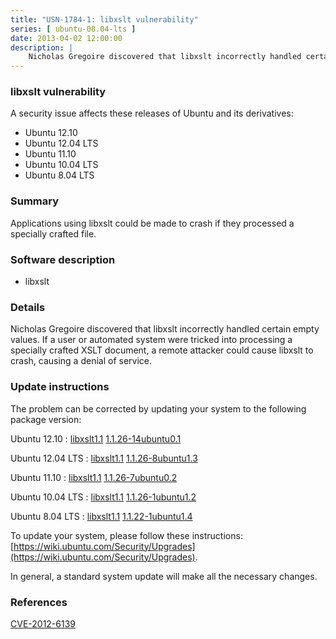 ```yaml
---
title: "USN-1784-1: libxslt vulnerability"
series: [ ubuntu-08.04-lts ]
date: 2013-04-02 12:00:00
description: |
    Nicholas Gregoire discovered that libxslt incorrectly handled certain empty values. If a user or automated system were tricked into processing a specially crafted XSLT document, a remote attacker could cause libxslt to crash, causing a denial of service. 
--- 
```

 
### libxslt vulnerability

A security issue affects these releases of Ubuntu and its derivatives:

* Ubuntu 12.10
* Ubuntu 12.04 LTS
* Ubuntu 11.10
* Ubuntu 10.04 LTS
* Ubuntu 8.04 LTS

### Summary

Applications using libxslt could be made to crash if they processed a specially crafted file.

### Software description

* libxslt 

### Details

Nicholas Gregoire discovered that libxslt incorrectly handled certain empty values. If a user or automated system were tricked into processing a specially crafted XSLT document, a remote attacker could cause libxslt to crash, causing a denial of service. 

### Update instructions

The problem can be corrected by updating your system to the following package version:

Ubuntu 12.10
 : [libxslt1.1](https://launchpad.net/ubuntu/+source/libxslt) <span> [1.1.26-14ubuntu0.1](https://launchpad.net/ubuntu/+source/libxslt/1.1.26-14ubuntu0.1) </span> 

Ubuntu 12.04 LTS
 : [libxslt1.1](https://launchpad.net/ubuntu/+source/libxslt) <span> [1.1.26-8ubuntu1.3](https://launchpad.net/ubuntu/+source/libxslt/1.1.26-8ubuntu1.3) </span> 

Ubuntu 11.10
 : [libxslt1.1](https://launchpad.net/ubuntu/+source/libxslt) <span> [1.1.26-7ubuntu0.2](https://launchpad.net/ubuntu/+source/libxslt/1.1.26-7ubuntu0.2) </span> 

Ubuntu 10.04 LTS
 : [libxslt1.1](https://launchpad.net/ubuntu/+source/libxslt) <span> [1.1.26-1ubuntu1.2](https://launchpad.net/ubuntu/+source/libxslt/1.1.26-1ubuntu1.2) </span> 

Ubuntu 8.04 LTS
 : [libxslt1.1](https://launchpad.net/ubuntu/+source/libxslt) <span> [1.1.22-1ubuntu1.4](https://launchpad.net/ubuntu/+source/libxslt/1.1.22-1ubuntu1.4) </span> 

To update your system, please follow these instructions: [https://wiki.ubuntu.com/Security/Upgrades](https://wiki.ubuntu.com/Security/Upgrades).

In general, a standard system update will make all the necessary changes. 

### References

 [CVE-2012-6139](http://people.ubuntu.com/~ubuntu-security/cve/CVE-2012-6139)
 
